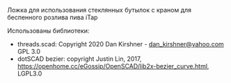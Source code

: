 Ложка для использования стеклянных бутылок с краном для беспенного розлива пива iTap

Использованы библиотеки:
  * threads.scad: Copyright 2020 Dan Kirshner - dan_kirshner@yahoo.com GPL 3.0
  * dotSCAD bezier: copyright Justin Lin, 2017, https://openhome.cc/eGossip/OpenSCAD/lib2x-bezier_curve.html, LGPL3.0
